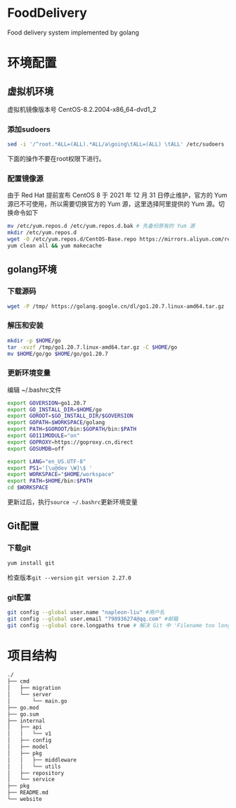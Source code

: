 # FoodDelivery

Food delivery system implemented by golang

# 环境配置

## 虚拟机环境

虚拟机镜像版本号 CentOS-8.2.2004-x86_64-dvd1_2

### 添加sudoers

~~~bash
sed -i '/^root.*ALL=(ALL).*ALL/a\going\tALL=(ALL) \tALL' /etc/sudoers
~~~

下面的操作不要在root权限下进行。

### 配置镜像源

由于 Red Hat 提前宣布 CentOS 8 于 2021 年 12 月 31 日停止维护，官方的 Yum 源已不可使用，所以需要切换官方的 Yum 源，这里选择阿里提供的 Yum 源。切换命令如下

~~~bash
mv /etc/yum.repos.d /etc/yum.repos.d.bak # 先备份原有的 Yum 源
mkdir /etc/yum.repos.d
wget -O /etc/yum.repos.d/CentOS-Base.repo https://mirrors.aliyun.com/repo/Centos-vault-8.5.2111.repo
yum clean all && yum makecache
~~~

## golang环境

### 下载源码

~~~bash
wget -P /tmp/ https://golang.google.cn/dl/go1.20.7.linux-amd64.tar.gz
~~~

### 解压和安装

~~~bash
mkdir -p $HOME/go
tar -xvzf /tmp/go1.20.7.linux-amd64.tar.gz -C $HOME/go
mv $HOME/go/go $HOME/go/go1.20.7
~~~

### 更新环境变量

编辑 ~/.bashrc文件

~~~bash
export GOVERSION=go1.20.7
export GO_INSTALL_DIR=$HOME/go
export GOROOT=$GO_INSTALL_DIR/$GOVERSION
export GOPATH=$WORKSPACE/golang
export PATH=$GOROOT/bin:$GOPATH/bin:$PATH
export GO111MODULE="on"
export GOPROXY=https://goproxy.cn,direct
export GOSUMDB=off

export LANG="en_US.UTF-8"
export PS1='[\u@dev \W]\$ ' 
export WORKSPACE="$HOME/workspace" 
export PATH=$HOME/bin:$PATH 
cd $WORKSPACE
~~~

更新过后，执行`source ~/.bashrc`更新环境变量

## Git配置

### 下载git

~~~bash
yum install git
~~~

检查版本`git --version` `git version 2.27.0`

### git配置

~~~bash
git config --global user.name "napleon-liu" #用户名
git config --global user.email "798936274@qq.com" #邮箱
git config --global core.longpaths true # 解决 Git 中 'Filename too long' 的错误
~~~

# 项目结构

~~~bash
./
├── cmd
│   ├── migration
│   └── server
│       └── main.go
├── go.mod
├── go.sum
├── internal
│   ├── api
│   │   └── v1
│   ├── config
│   ├── model
│   ├── pkg
│   │   ├── middleware
│   │   └── utils
│   ├── repository
│   └── service
├── pkg
├── README.md
└── website
~~~